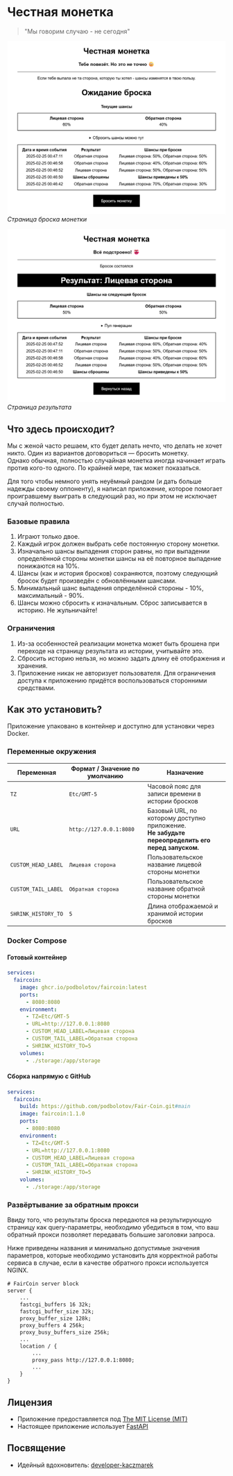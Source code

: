 # Честная монетка
> "Мы говорим случаю - не сегодня"

![Страница броска монетки](readme_images/main_page.png)
_Страница броска монетки_

![Страница результата](readme_images/result_page.png)
_Страница результата_


## Что здесь происходит?

Мы с женой часто решаем, кто будет делать нечто, что делать не хочет никто. Один из вариантов договориться — бросить монетку.\
Однако обычная, полностью случайная монетка иногда начинает играть против кого-то одного. По крайней мере, так может показаться.

Для того чтобы немного унять неуёмный рандом (и дать больше надежды своему оппоненту), я написал приложение, которое помогает проигравшему выиграть в следующий раз, но при этом не исключает случай полностью.

### Базовые правила

1. Играют только двое. 
2. Каждый игрок должен выбрать себе постоянную сторону монетки.
3. Изначально шансы выпадения сторон равны, но при выпадении определённой стороны монетки шансы на её повторное выпадение понижаются на 10%. 
4. Шансы (как и история бросков) сохраняются, поэтому следующий бросок будет произведён с обновлёнными шансами. 
5. Минимальный шанс выпадения определённой стороны - 10%, максимальный - 90%.
6. Шансы можно сбросить к изначальным. Сброс записывается в историю. Не жульничайте!

### Ограничения

1. Из-за особенностей реализации монетка может быть брошена при переходе на страницу результата из истории, учитывайте это.
2. Сбросить историю нельзя, но можно задать длину её отображения и хранения. 
3. Приложение никак не авторизует пользователя. Для ограничения доступа к приложению придётся воспользоваться сторонними средствами.

## Как это установить?

Приложение упаковано в контейнер и доступно для установки через Docker. 

### Переменные окружения

| Переменная           | Формат / Значение по умолчанию | Назначение                                                                                            |
|----------------------|--------------------------------|-------------------------------------------------------------------------------------------------------|
| `TZ`                 | `Etc/GMT-5`                    | Часовой пояс для записи времени в истории бросков                                                     |
| `URL`                | `http://127.0.0.1:8080`        | Базовый URL, по которому доступно приложение.<br><b>Не забудьте переопределить его перед запуском.<b> |
| `CUSTOM_HEAD_LABEL`  | `Лицевая сторона`              | Пользовательское название лицевой стороны монетки                                                     |
| `CUSTOM_TAIL_LABEL`  | `Обратная сторона`             | Пользовательское название обратной стороны монетки                                                    |
| `SHRINK_HISTORY_TO`  | `5`                            | Длина отображаемой и хранимой истории бросков                                                         |

### Docker Compose

#### Готовый контейнер
```yml
services:
  faircoin:
    image: ghcr.io/podbolotov/faircoin:latest
    ports:
      - 8080:8080
    environment:
      - TZ=Etc/GMT-5
      - URL=http://127.0.0.1:8080
      - CUSTOM_HEAD_LABEL=Лицевая сторона
      - CUSTOM_TAIL_LABEL=Обратная сторона
      - SHRINK_HISTORY_TO=5
    volumes:
      - ./storage:/app/storage
```

#### Сборка напрямую с GitHub
```yml
services:
  faircoin:
    build: https://github.com/podbolotov/Fair-Coin.git#main
    image: faircoin:1.1.0
    ports:
      - 8080:8080
    environment:
      - TZ=Etc/GMT-5
      - URL=http://127.0.0.1:8080
      - CUSTOM_HEAD_LABEL=Лицевая сторона
      - CUSTOM_TAIL_LABEL=Обратная сторона
      - SHRINK_HISTORY_TO=5
    volumes:
      - ./storage:/app/storage
```

### Развёртывание за обратным прокси

Ввиду того, что результаты броска передаются на результирующую страницу как query-параметры, необходимо убедиться в том, что ваш обратный прокси позволяет передавать большие заголовки запроса. 

Ниже приведены названия и минимально допустимые значения параметров, которые необходимо установить для корректной работы сервиса в случае, если в качестве обратного прокси используется NGINX.

```
# FairCoin server block
server {
    ...
    fastcgi_buffers 16 32k;
    fastcgi_buffer_size 32k;
    proxy_buffer_size 128k;
    proxy_buffers 4 256k;
    proxy_busy_buffers_size 256k;
    ...
    location / {
        ...
        proxy_pass http://127.0.0.1:8080;
        ...
	}
}
```

## Лицензия

- Приложение предоставляется под [The MIT License (MIT)](./LICENSE)
- Настоящее приложение использует [FastAPI](https://github.com/fastapi/fastapi)

## Посвящение
- Идейный вдохновитель: [developer-kaczmarek](https://github.com/developer-kaczmarek)
